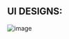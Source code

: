 ## UI DESIGNS:

![image](https://github.com/user-attachments/assets/7515da98-5de2-41a1-9b8e-da7faaa1f6e4)
